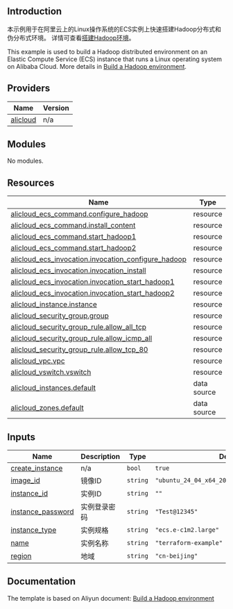 ## Introduction

<!-- DOCS_DESCRIPTION_CN -->
本示例用于在阿里云上的Linux操作系统的ECS实例上快速搭建Hadoop分布式和伪分布式环境。
详情可查看[搭建Hadoop环境](https://help.aliyun.com/zh/ecs/use-cases/build-a-hadoop-environment)。
<!-- DOCS_DESCRIPTION_CN -->

<!-- DOCS_DESCRIPTION_EN -->
This example is used to build a Hadoop distributed environment on an Elastic Compute Service (ECS) instance that runs a Linux operating system on Alibaba Cloud.
More details in [Build a Hadoop environment](https://help.aliyun.com/zh/ecs/use-cases/build-a-hadoop-environment).
<!-- DOCS_DESCRIPTION_EN -->

<!-- BEGIN_TF_DOCS -->
## Providers

| Name | Version |
|------|---------|
| <a name="provider_alicloud"></a> [alicloud](#provider\_alicloud) | n/a |

## Modules

No modules.

## Resources

| Name | Type |
|------|------|
| [alicloud_ecs_command.configure_hadoop](https://registry.terraform.io/providers/aliyun/alicloud/latest/docs/resources/ecs_command) | resource |
| [alicloud_ecs_command.install_content](https://registry.terraform.io/providers/aliyun/alicloud/latest/docs/resources/ecs_command) | resource |
| [alicloud_ecs_command.start_hadoop1](https://registry.terraform.io/providers/aliyun/alicloud/latest/docs/resources/ecs_command) | resource |
| [alicloud_ecs_command.start_hadoop2](https://registry.terraform.io/providers/aliyun/alicloud/latest/docs/resources/ecs_command) | resource |
| [alicloud_ecs_invocation.invocation_configure_hadoop](https://registry.terraform.io/providers/aliyun/alicloud/latest/docs/resources/ecs_invocation) | resource |
| [alicloud_ecs_invocation.invocation_install](https://registry.terraform.io/providers/aliyun/alicloud/latest/docs/resources/ecs_invocation) | resource |
| [alicloud_ecs_invocation.invocation_start_hadoop1](https://registry.terraform.io/providers/aliyun/alicloud/latest/docs/resources/ecs_invocation) | resource |
| [alicloud_ecs_invocation.invocation_start_hadoop2](https://registry.terraform.io/providers/aliyun/alicloud/latest/docs/resources/ecs_invocation) | resource |
| [alicloud_instance.instance](https://registry.terraform.io/providers/aliyun/alicloud/latest/docs/resources/instance) | resource |
| [alicloud_security_group.group](https://registry.terraform.io/providers/aliyun/alicloud/latest/docs/resources/security_group) | resource |
| [alicloud_security_group_rule.allow_all_tcp](https://registry.terraform.io/providers/aliyun/alicloud/latest/docs/resources/security_group_rule) | resource |
| [alicloud_security_group_rule.allow_icmp_all](https://registry.terraform.io/providers/aliyun/alicloud/latest/docs/resources/security_group_rule) | resource |
| [alicloud_security_group_rule.allow_tcp_80](https://registry.terraform.io/providers/aliyun/alicloud/latest/docs/resources/security_group_rule) | resource |
| [alicloud_vpc.vpc](https://registry.terraform.io/providers/aliyun/alicloud/latest/docs/resources/vpc) | resource |
| [alicloud_vswitch.vswitch](https://registry.terraform.io/providers/aliyun/alicloud/latest/docs/resources/vswitch) | resource |
| [alicloud_instances.default](https://registry.terraform.io/providers/aliyun/alicloud/latest/docs/data-sources/instances) | data source |
| [alicloud_zones.default](https://registry.terraform.io/providers/aliyun/alicloud/latest/docs/data-sources/zones) | data source |

## Inputs

| Name | Description | Type | Default | Required |
|------|-------------|------|---------|:--------:|
| <a name="input_create_instance"></a> [create\_instance](#input\_create\_instance) | n/a | `bool` | `true` | no |
| <a name="input_image_id"></a> [image\_id](#input\_image\_id) | 镜像ID | `string` | `"ubuntu_24_04_x64_20G_alibase_20241115.vhd"` | no |
| <a name="input_instance_id"></a> [instance\_id](#input\_instance\_id) | 实例ID | `string` | `""` | no |
| <a name="input_instance_password"></a> [instance\_password](#input\_instance\_password) | 实例登录密码 | `string` | `"Test@12345"` | no |
| <a name="input_instance_type"></a> [instance\_type](#input\_instance\_type) | 实例规格 | `string` | `"ecs.e-c1m2.large"` | no |
| <a name="input_name"></a> [name](#input\_name) | 实例名称 | `string` | `"terraform-example"` | no |
| <a name="input_region"></a> [region](#input\_region) | 地域 | `string` | `"cn-beijing"` | no |
<!-- END_TF_DOCS -->

## Documentation
<!-- docs-link --> 

The template is based on Aliyun document: [Build a Hadoop environment](https://help.aliyun.com/zh/ecs/use-cases/build-a-hadoop-environment) 

<!-- docs-link --> 